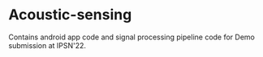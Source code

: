 # Acoustic-sensing
Contains android app code and signal processing pipeline code for Demo submission at IPSN'22.
